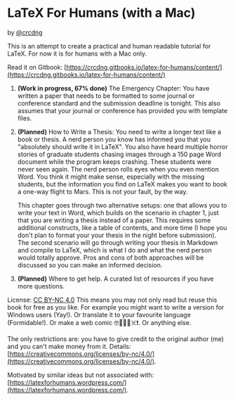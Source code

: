 # LaTeX For Humans \(with a Mac\)

by [@crcdng](https://twitter.com/crcdng)

This is an attempt to create a practical and human readable tutorial for LaTeX. For now it is for humans with a Mac only.

Read it on Gitbook: [https://crcdng.gitbooks.io/latex-for-humans/content/](https://crcdng.gitbooks.io/latex-for-humans/content/)

1. **\(Work in progress, 67% done\)** The Emergency Chapter: You have written a paper that needs to be formatted to some journal or conference standard and the submission deadline is tonight. This also assumes that your journal or conference has provided you with template files.

2. **\(Planned\)** How to Write a Thesis: You need to write a longer text like a book or thesis. A nerd person you know has informed you that you "absolutely should write it in LaTeX". You also have heard multiple horror stories of graduate students chasing images through a 150 page Word document while the program keeps crashing. These students were never seen again. The nerd person rolls eyes when you even mention Word. You think it might make sense, especially with the missing students, but the information you find on LaTeX makes you want to book a one-way flight to Mars. This is not your fault, by the way.

   This chapter goes through two alternative setups: one that allows you to write your text in Word, which builds on the scenario in chapter 1, just that you are writing a thesis instead of a paper. This requires some additional constructs, like a table of contents, and more time \(I hope you don't plan to format your your thesis in the night before submission\). The second scenario will go through writing your thesis in Markdown and compile to LaTeX, which is what I do and what the nerd person would totally approve. Pros and cons of both approaches will be discussed so you can make an informed decision.

3. **\(Planned\)** Where to get help. A curated list of resources if you have more questions.

License: [CC BY-NC 4.0](https://creativecommons.org/licenses/by-nc/4.0/) This means you may not only read but reuse this book for free as you like. For example you might want to write a version for Windows users \(Yay!\). Or translate it to your favourite language \(Formidable!\). Or make a web comic 🤓🍴🐥🚀☠️❗️. Or anything else.

The only restrictions are: you have to give credit to the original author \(me\) and you can't make money from it. Details: [https://creativecommons.org/licenses/by-nc/4.0/](https://creativecommons.org/licenses/by-nc/4.0/).

Motivated by similar ideas but not associated with: [https://latexforhumans.wordpress.com/](https://latexforhumans.wordpress.com/).

